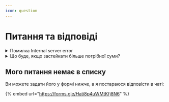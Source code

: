 ```yaml
---
icon: question
---
```


# Питання та відповіді



<details>

<summary>Помилка Internal server error</summary>

![](.gitbook/assets/telegram-cloud-photo-size-2-5339270053104837304-x.jpg)

Якщо у вас виникає така помилка при стейкуванні, спробуйте зробити стейк через гаманці Phantom. Якщо не вдалося - пишіть у наш чат в Дискорді)

</details>

<details>

<summary>Що буде, якщо застейкати більше потрібної суми?</summary>

Винагорода не буде пропорційна сумі стейкінгу. Стейкінг є процесом забезпечення. Тому потрібно стейкати мінімальну суму, яка потрібна для вашого воркера.

</details>



## Мого питання немає в списку&#x20;

Ви можете задати його у формі нижче, а я постараюся відповісти в чаті:



{% embed url="https://forms.gle/Hati8p4uWMtKfj8N6" %}
